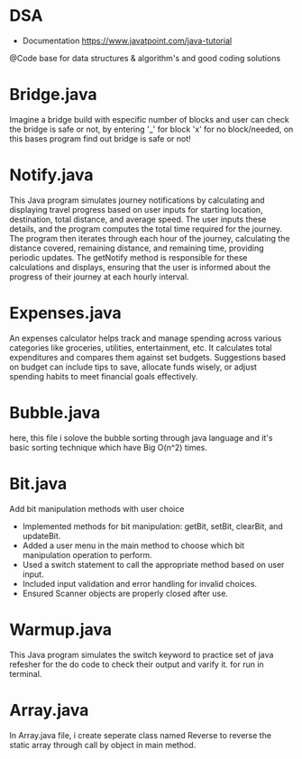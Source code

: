 # DSA 
- Documentation https://www.javatpoint.com/java-tutorial


@Code base for data structures &amp; algorithm's and good coding solutions

# Bridge.java
Imagine a bridge build with especific number of blocks and user can check the bridge is safe or not, by entering '_' for block 'x' for no block/needed, on this bases program find out bridge is safe or not!

# Notify.java
This Java program simulates journey notifications by calculating and displaying travel progress based on user inputs for starting location, destination, total distance, and average speed. The user inputs these details, and the program computes the total time required for the journey. The program then iterates through each hour of the journey, calculating the distance covered, remaining distance, and remaining time, providing periodic updates. The getNotify method is responsible for these calculations and displays, ensuring that the user is informed about the progress of their journey at each hourly interval.

# Expenses.java
An expenses calculator helps track and manage spending across various categories like groceries, utilities, entertainment, etc. It calculates total expenditures and compares them against set budgets. Suggestions based on budget can include tips to save, allocate funds wisely, or adjust spending habits to meet financial goals effectively.

# Bubble.java
here, this file i solove the bubble sorting through java language and it's basic sorting technique which have Big O(n^2) times.

# Bit.java
Add bit manipulation methods with user choice
- Implemented methods for bit manipulation: getBit, setBit, clearBit, and updateBit.
- Added a user menu in the main method to choose which bit manipulation operation to perform.
- Used a switch statement to call the appropriate method based on user input.
- Included input validation and error handling for invalid choices.
- Ensured Scanner objects are properly closed after use.

# Warmup.java
This Java program simulates the switch keyword to practice set of java refesher for the do code to check their output and varify it.
for run in terminal.

# Array.java
In Array.java file, i create seperate class named Reverse to reverse the static array through call by object in main method.
